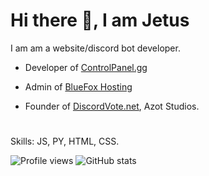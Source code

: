 # Hi there 👋, I am Jetus
 I am am a website/discord bot developer.
- Developer of [ControlPanel.gg](https://controlpanel.gg)

- Admin of [BlueFox Hosting](https://bluefoxhost.com)

- Founder of [DiscordVote.net](https://discordvote.net), Azot Studios.


# 
Skills: JS, PY, HTML, CSS.




![Profile views](https://gpvc.arturio.dev/Dev-Jetus) 
![GitHub stats](https://github-readme-stats.vercel.app/api?username=Dev-Jetus&show_icons=true&count_private=true)  

